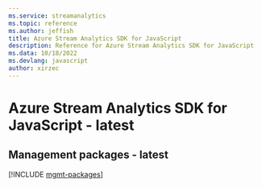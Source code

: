 ```yaml
---
ms.service: streamanalytics
ms.topic: reference
ms.author: jeffish
title: Azure Stream Analytics SDK for JavaScript
description: Reference for Azure Stream Analytics SDK for JavaScript
ms.data: 10/18/2022
ms.devlang: javascript
author: xirzec
---
```

# Azure Stream Analytics SDK for JavaScript - latest

## Management packages - latest
[!INCLUDE [mgmt-packages](stream-analytics-mgmt-index.md)]